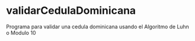 # validarCedulaDominicana
Programa para validar una cedula dominicana usando el Algoritmo de Luhn o Modulo 10
